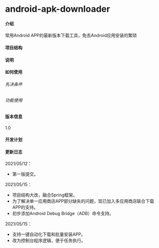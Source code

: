 # android-apk-downloader

#### 介绍
常用Android APP的最新版本下载工具，免去Android应用安装的繁琐  

#### 项目结构

#### 说明

#### 如何使用

###### 先决条件

###### 功能使用
                                                                                                                                                                                                                                                                                                                                                                                                                                                                                                                                                                          
#### 版本信息
1.0

#### 开发计划

#### 更新日志
2021/05/12：
* 第一版提交。  

2021/05/15：
* 项目结构大改，融合Spring框架。
* 为了解决单一应用商店APP部分缺失的问题，现已加入多应用商店联合下载APP的支持。
* 初步添加Android Debug Bridge（ADB）命令支持。

2021/05/15：
* 支持一键自动化下载和批量安装APP。
* 改为控制台程序逻辑，便于任务执行。
